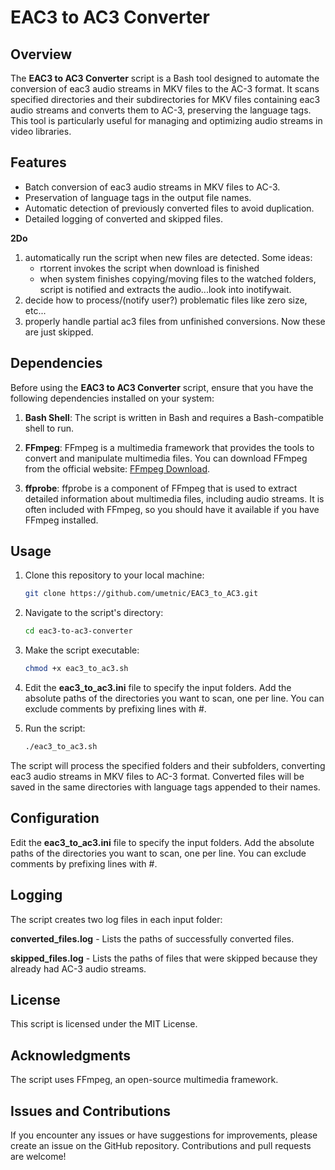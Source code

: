 # EAC3 to AC3 Converter

## Overview

The **EAC3 to AC3 Converter** script is a Bash tool designed to automate the conversion of eac3 audio streams in MKV files to the AC-3 format. It scans specified directories and their subdirectories for MKV files containing eac3 audio streams and converts them to AC-3, preserving the language tags. This tool is particularly useful for managing and optimizing audio streams in video libraries.

## Features

- Batch conversion of eac3 audio streams in MKV files to AC-3.
- Preservation of language tags in the output file names.
- Automatic detection of previously converted files to avoid duplication.
- Detailed logging of converted and skipped files.

**2Do**
1. automatically run the script when new files are detected.
  Some ideas:
   - rtorrent invokes the script when download is finished
   - when system finishes copying/moving files to the watched folders, script is notified and extracts the audio...look into inotifywait.
2. decide how to process/(notify user?) problematic files like zero size, etc...
3. properly handle partial ac3 files from unfinished conversions. Now these are just skipped.
  

## Dependencies

Before using the **EAC3 to AC3 Converter** script, ensure that you have the following dependencies installed on your system:

1. **Bash Shell**: The script is written in Bash and requires a Bash-compatible shell to run.

2. **FFmpeg**: FFmpeg is a multimedia framework that provides the tools to convert and manipulate multimedia files. You can download FFmpeg from the official website: [FFmpeg Download](https://www.ffmpeg.org/download.html).

3. **ffprobe**: ffprobe is a component of FFmpeg that is used to extract detailed information about multimedia files, including audio streams. It is often included with FFmpeg, so you should have it available if you have FFmpeg installed.

## Usage

1. Clone this repository to your local machine:

   ```bash
   git clone https://github.com/umetnic/EAC3_to_AC3.git


2. Navigate to the script's directory:
   ```bash
   cd eac3-to-ac3-converter

3. Make the script executable:
   ```bash
   chmod +x eac3_to_ac3.sh

4. Edit the **eac3_to_ac3.ini** file to specify the input folders. Add the absolute paths of the directories you want to scan, one per line. You can exclude comments by prefixing lines with #.

5. Run the script:
   ```bash
   ./eac3_to_ac3.sh

The script will process the specified folders and their subfolders, converting eac3 audio streams in MKV files to AC-3 format. Converted files will be saved in the same directories with language tags appended to their names.

## Configuration

Edit the **eac3_to_ac3.ini** file to specify the input folders. Add the absolute paths of the directories you want to scan, one per line. You can exclude comments by prefixing lines with #.

## Logging

The script creates two log files in each input folder:

**converted_files.log** - Lists the paths of successfully converted files.

**skipped_files.log** - Lists the paths of files that were skipped because they already had AC-3 audio streams.

## License

This script is licensed under the MIT License.
## Acknowledgments

The script uses FFmpeg, an open-source multimedia framework.
## Issues and Contributions

If you encounter any issues or have suggestions for improvements, please create an issue on the GitHub repository. Contributions and pull requests are welcome!
